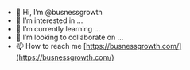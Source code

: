 - 👋 Hi, I’m @busnessgrowth
- 👀 I’m interested in ...
- 🌱 I’m currently learning ...
- 💞️ I’m looking to collaborate on ...
- 📫 How to reach me [https://busnessgrowth.com/](https://busnessgrowth.com/)

<!---
busnessgrowth/busnessgrowth is a ✨ special ✨ repository because its `README.md` (this file) appears on your GitHub profile.
You can click the Preview link to take a look at your changes.
--->
